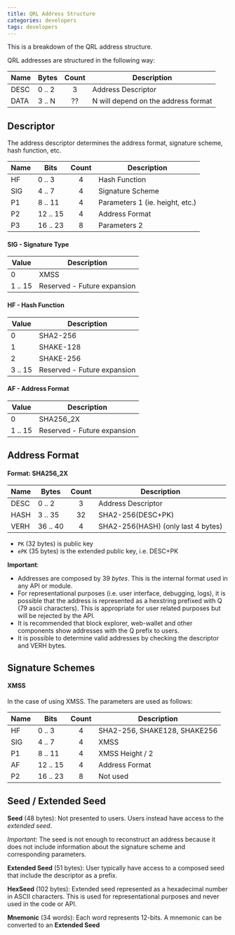 ```yaml
---
title: QRL Address Structure
categories: developers
tags: developers
---
```


This is a breakdown of the QRL address structure. 

QRL addresses are structured in the following way:

| Name | Bytes         | Count  |      Description      |
|------| ------------- |:------:|-----------------------| 
| DESC | 0 .. 2        |   3    | Address Descriptor    |
| DATA | 3 .. N        |  ??    | N will depend on the address format      |

## Descriptor

The address descriptor determines the address format, signature scheme, hash function, etc.

| Name | Bits           | Count  |      Description      |
|------| ------------- |:------:|-----------------------| 
| HF   | 0 .. 3        |   4    | Hash Function         |
| SIG  | 4 .. 7        |   4    | Signature Scheme      |
| P1   | 8 .. 11       |   4    | Parameters 1 (ie. height, etc.)  |
| P2   | 12 .. 15      |   4    | Address Format        |
| P3   | 16 .. 23      |   8    | Parameters 2          |

#### SIG - Signature Type

| Value | Description  |
|------| ------------- | 
| 0    | XMSS        |
| 1 .. 15    | Reserved - Future expansion        |

#### HF - Hash Function

| Value | Description  |
|------| ------------- | 
| 0    | SHA2-256      |
| 1    | SHAKE-128      |
| 2    | SHAKE-256      |
| 3 .. 15    | Reserved - Future expansion        |

#### AF - Address Format

| Value | Description  |
|------| ------------- | 
| 0    | SHA256_2X     |
| 1 .. 15    | Reserved - Future expansion        |

## Address Format

#### Format: SHA256_2X

| Name | Bytes         | Count  |      Description      |
|------| ------------- |:------:|-----------------------| 
| DESC | 0 .. 2        |   3    | Address Descriptor    |
| HASH | 3 .. 35       |  32    | SHA2-256(DESC+PK)      |
| VERH | 36 .. 40      |   4    | SHA2-256(HASH) (only last 4 bytes)   |

- `PK` (32 bytes) is public key
- `ePK` (35 bytes) is the extended public key, i.e. DESC+PK

**Important**: 
- Addresses are composed by 39 _bytes_. This is the internal format used in any API or module.
- For representational purposes (i.e. user interface, debugging, logs), it is possible that the address is represented as a hexstring prefixed with Q (79 ascii characters). This is appropriate for user related purposes but will be rejected by the API.
- It is recommended that block explorer, web-wallet and other components show addresses with the Q prefix to users. 
- It is possible to determine valid addresses by checking the descriptor and VERH bytes. 

## Signature Schemes

#### XMSS

In the case of using XMSS. The parameters are used as follows:

| Name | Bits           | Count  |      Description     |
|------| ------------- |:------:|-----------------------| 
| HF   | 0 .. 3        |   4    | SHA2-256, SHAKE128, SHAKE256 |
| SIG  | 4 .. 7        |   4    | XMSS                  |
| P1   | 8 .. 11       |   4    | XMSS Height / 2       |
| AF   | 12 .. 15      |   4    | Address Format        |
| P2   | 16 .. 23      |   8    | Not used              |

## Seed / Extended Seed

**Seed** (48 bytes): Not presented to users. Users instead have access to the _extended seed_.

_Important_: The seed is not enough to reconstruct an address because it does not include information about the signature scheme and corresponding parameters.

**Extended Seed** (51 bytes): User typically have access to a composed seed that include the descriptor as a prefix.

**HexSeed** (102 bytes): Extended seed represented as a hexadecimal number in ASCII characters. This is used for representational purposes and never used in the code or API.

**Mnemonic** (34 words): Each word represents 12-bits. A mnemonic can be converted to an **Extended Seed**